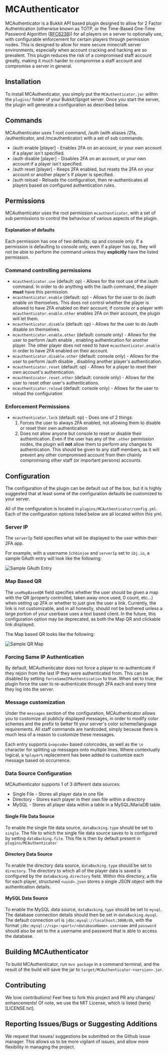 # MCAuthenticator

MCAuthenticator is a Bukkit API based plugin designed to allow for 2 Factor 
Authentication (otherwise known as TOTP, or the Time-Based One-Time Password 
Algorithm ([RFC6238](https://tools.ietf.org/html/rfc6238))) for all players on a server to optionally use, with configurable 
enforcement for certain players through permission nodes. This is designed to
allow for more secure minecraft server environments, especially when account
cracking and hacking are so prevalent. This plugin reduces the risk of a 
compromised staff account greatly, making it much harder to compromise a 
staff account and compromise a server in general.

## Installation

To install MCAuthenticator, you simply put the `MCAuthenticator.jar` within
the `plugins/` folder of your Bukkit/Spigot server. Once you start the server,
the plugin will generate a configuration as described below.

## Commands

MCAuthenticator uses 1 root command, /auth (with aliases /2fa, 
/authenticator, and /mcauthenticator) with a set of sub commands:

+ /auth enable \[player\] - Enables 2FA on an account, or your own account if
 a player isn't specified.
+ /auth disable \[player\] - Disables 2FA on an account, or your own account 
if a player isn't specified.
+ /auth reset \[player\] - Keeps 2FA enabled, but resets the 2FA on your 
account or another player's if player is specified.
+ /auth reload - Reloads the configuration, then re-authenticates all players 
based on configured authentication rules.

## Permissions

MCAuthenticator uses the root permission `mcauthenticator`, with a set of sub
permissions to control the behaviour of various aspects of the plugin.

#### Explanation of defaults
Each permission has one of two defaults: op and console only. If a permission
is defaulting to console only, even if a player has op, they will not be able
to perform the command unless they __explicitly__ have the listed permission.

### Command controlling permissions
+ `mcauthenticator.use` (default: op) - Allows for the root use of the /auth
 command. In order to do anything with the /auth command, the player __must__
 have this permission.
+ `mcauthenticator.enable` (default: op) - Allows for the user to do /auth 
 enable on themselves. This does not control whether the player is allowed to 
 have 2FA enabled on their account; if console or a player with `mcauthenticator.enable.other` 
 enables 2FA on their account, the plugin will let them.
+ `mcauthenticator.disable` (default: op) - Allows for the user to do /auth 
 disable on themselves.
+ `mcauthenticator.enable.other` (default: console only) - Allows for the user 
 to perform /auth enable <player>, enabling authentication for another player.
 The other player does not need to have `mcauthenticator.enable` in order to 
 have 2FA enabled on their account.
+ `mcauthenticator.disable.other` (default: console only) - Allows for the user
 to perform /auth disable <player>, disabling another player's authentication.
+ `mcauthenticator.reset` (default: op) - Allows for a player to reset their
 own account's authentication.
+ `mcauthenticator.reset.other` (default: console only) - Allows for the user
 to reset other user's authentications.
+ `mcauthenticator.reload` (default: console only) - Allows for the user to
 reload the configuration
 
### Enforcement Permissions
+ `mcauthenticator.lock` (default: op) - Does one of 2 things:
  1. Forces the user to always 2FA enabled, not allowing them to disable or
    reset their own authentication
  2. Does not allow anyone but console to reset or disable their authentication.
    Even if the user has any of the `.other` permission nodes, the plugin will
    __not__ allow them to perform any changes to authentication. This should
    be given to any staff members, as it will prevent any other compromised
    account from then chainly compromising other staff (or important persons)
    accounts.

## Configuration

The configuration of the plugin can be default out of the box, but it is highly
suggested that at least some of the configuration defaults be customized to your
server.

All of the configuration is located in `plugins/MCAuthenticator/config.yml`. Each
of the configuration options listed below are all located within this yml.

### Server IP

The `serverIp` field specifies what will be displayed to the user within their
2FA app.

For example, with a username `Ichbinjoe` and `serverIp` set to `ibj.io`, a sample
GAuth entry will look like the following:

![Sample GAuth Entry](docs/example_auth.png "Sample GAuth Entry")

### Map Based QR

The `useMapBasedQR` field specifies whether the user should be given a map with the
QR (properly controlled, taken away once used, 0 count, etc...) when setting up 2FA
or whether to just give the user a link. Currently, the link is not customizable, and
in all honestly, should not be bothered unless a large portion of your userbase uses
a text based client. In the future, this configuration option may be deprecated, as
both the Map QR and clickable link displayed.

The Map based QR looks like the following:

![Sample QR Map](docs/example_map.png "Sample QR Map")

### Forcing Same IP Authentication

By default, MCAuthenticator does not force a player to re-authenticate if they rejoin
from the last IP they were authenticated from. This can be disabled by setting
`forceSameIPAuthentication` to true. When set to true, the plugin force the user to 
re-authenticate through 2FA each and every time they log into the server.

### Message customization

Under the `messages` section of the configuration, MCAuthenticator allows you to 
customize all publicly displayed messages, in order to modify color schemes and 
the prefix to better fit your server's color scheme/language requirements. All
staff commands are hardcoded, simply because there is much less of a reason to
customize these messages.

Each entry supports `&<opcode>` based colorcodes, as well as the `\n` character
for splitting up messages onto multiple lines. Where contextually logical, a
`%player%` replacement has been added to customize each message based on occurrence.

### Data Source Configuration

MCAuthenticator supports 1 of 3 different data sources:

+ Single File - Stores all player data in one file
+ Directory - Stores each player in their own file within a directory
+ MySQL - Stores all player data within a table in a MySQL/MariaDB table.

#### Single File Data Source

To enable the single file data source, `dataBacking.type` should be set to `single`.
The file to which the single file data source saves to is configured by setting 
`dataBacking.file`. This file is then by default present in `plugins/MCAuthenticator`

#### Directory Data Source

To enable the directory data source, `dataBacking.type` should be set to `directory`.
The directory to which all of the player data is saved is configured by the
`dataBacking.directory` field. Within this directory, a file for each player,
structured `<uuid>.json` stores a single JSON object with the authentication
details.

#### MySQL Data Source

To enable the MySQL data source, `dataBacking.type` should be set to `mysql`.
The database connection details should then be set in `dataBacking.mysql`.
The default connection url is `jdbc:mysql://localhost:3000/db`, with the format
`jdbc:mysql://<ip>:<port>/<databaseName>`. `username` and `password` should also
be set to the a username and password that is able to access the database.

## Building MCAuthenticator

To build MCAuthenticator, run `mvn package` in a command terminal, and the
result of the build will save the jar to `target/MCAuthenticator-<version>.jar`.

## Contributing

We love contributions! Feel free to fork this project and  PR any changes/
enhancements! Of note, we use the MIT License, which is listed (here)[LICENSE.txt].

## Reporting Issues/Bugs or Suggesting Additions

We request that issues/ suggestions be submitted on the Github issue manager.
This allows us to be more vigilant of issues, and allow more flexibility in
managing the project.